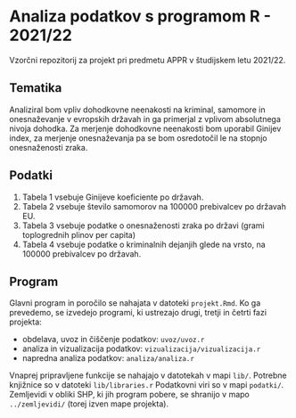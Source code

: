 # Analiza podatkov s programom R - 2021/22

Vzorčni repozitorij za projekt pri predmetu APPR v študijskem letu 2021/22. 

## Tematika

Analiziral bom vpliv dohodkovne neenakosti na kriminal, samomore in onesnaževanje v evropskih državah in ga primerjal z vplivom absolutnega nivoja dohodka.
Za merjenje dohodkovne neenakosti bom uporabil Ginijev index, za merjenje onesnaževanja pa se bom osredotočil le na stopnjo onesnaženosti zraka.

## Podatki
1. Tabela 1 vsebuje Ginijeve koeficiente po državah.
2. Tabela 2 vsebuje število samomorov na 100000 prebivalcev po državah EU.
3. Tabela 3 vsebuje podatke o onesnaženosti zraka po državi (grami toplogrednih plinov per capita)
4. Tabela 4 vsebuje podatke o kriminalnih dejanjih glede na vrsto, na 100000 prebivalcev po državah.

## Program

Glavni program in poročilo se nahajata v datoteki `projekt.Rmd`.
Ko ga prevedemo, se izvedejo programi, ki ustrezajo drugi, tretji in četrti fazi projekta:

* obdelava, uvoz in čiščenje podatkov: `uvoz/uvoz.r`
* analiza in vizualizacija podatkov: `vizualizacija/vizualizacija.r`
* napredna analiza podatkov: `analiza/analiza.r`

Vnaprej pripravljene funkcije se nahajajo v datotekah v mapi `lib/`.
Potrebne knjižnice so v datoteki `lib/libraries.r`
Podatkovni viri so v mapi `podatki/`.
Zemljevidi v obliki SHP, ki jih program pobere,
se shranijo v mapo `../zemljevidi/` (torej izven mape projekta).
